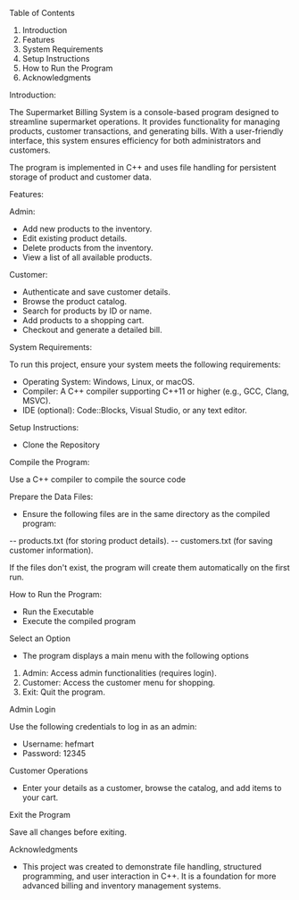Table of Contents

1. Introduction
2. Features
3. System Requirements
4. Setup Instructions
5. How to Run the Program
6. Acknowledgments


Introduction:

The Supermarket Billing System is a console-based program designed to streamline supermarket operations. It provides functionality for managing products, customer transactions, and generating bills. With a user-friendly interface, this system ensures efficiency for both administrators and customers.

The program is implemented in C++ and uses file handling for persistent storage of product and customer data.

Features:

Admin:

- Add new products to the inventory.
- Edit existing product details.
- Delete products from the inventory.
- View a list of all available products.

Customer:

- Authenticate and save customer details.
- Browse the product catalog.
- Search for products by ID or name.
- Add products to a shopping cart.
- Checkout and generate a detailed bill.

System Requirements:

To run this project, ensure your system meets the following requirements:

- Operating System: Windows, Linux, or macOS.
- Compiler: A C++ compiler supporting C++11 or higher (e.g., GCC, Clang, MSVC).
- IDE (optional): Code::Blocks, Visual Studio, or any text editor.

Setup Instructions:

- Clone the Repository

Compile the Program:

Use a C++ compiler to compile the source code

Prepare the Data Files:

- Ensure the following files are in the same directory as the compiled program:

-- products.txt (for storing product details).
-- customers.txt (for saving customer information).

If the files don't exist, the program will create them automatically on the first run.

How to Run the Program:

- Run the Executable
- Execute the compiled program

Select an Option

- The program displays a main menu with the following options

1. Admin: Access admin functionalities (requires login).
2. Customer: Access the customer menu for shopping.
3. Exit: Quit the program.

Admin Login

Use the following credentials to log in as an admin:

- Username: hefmart
- Password: 12345

Customer Operations

- Enter your details as a customer, browse the catalog, and add items to your cart.

Exit the Program

Save all changes before exiting.

Acknowledgments

- This project was created to demonstrate file handling, structured programming, and user interaction in C++. It is a foundation for more advanced billing and inventory management systems.
